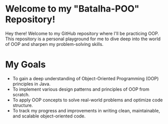 # Welcome to my "Batalha-POO" Repository!
Hey there! Welcome to my GitHub repository where I'll be practicing OOP. This repository is a personal playground for me to dive deep into the world of OOP and sharpen my problem-solving skills.

# My Goals

* To gain a deep understanding of Object-Oriented Programming (OOP) principles in Java.
* To implement various design patterns and principles of OOP from scratch.
* To apply OOP concepts to solve real-world problems and optimize code structure.
* To track my progress and improvements in writing clean, maintainable, and scalable object-oriented code.
